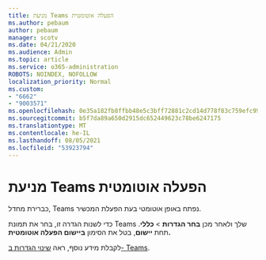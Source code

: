 ```yaml
---
title: מניעת Teams הפעלה אוטומטית
ms.author: pebaum
author: pebaum
manager: scotv
ms.date: 04/21/2020
ms.audience: Admin
ms.topic: article
ms.service: o365-administration
ROBOTS: NOINDEX, NOFOLLOW
localization_priority: Normal
ms.custom:
- "6662"
- "9003571"
ms.openlocfilehash: 0e35a182fb8ffbb48e5c3bff72881c2cd14d778f83c759efc99c372900de6991
ms.sourcegitcommit: b5f7da89a650d2915dc652449623c78be6247175
ms.translationtype: MT
ms.contentlocale: he-IL
ms.lasthandoff: 08/05/2021
ms.locfileid: "53923794"
---
```

# <a name="prevent-teams-from-starting-automatically"></a>מניעת Teams הפעלה אוטומטית

כברירת מחדל, Teams נפתח באופן אוטומטי בעת הפעלת המכשיר.

כדי לשנות הגדרה זו, בחר את תמונת Teams שלך ולאחר מכן **בחר הגדרות**  >   **כללי**. תחת **יישום**, בטל את הסימון **ביישום הפעלה אוטומטית.**

לקבלת מידע נוסף, ראה [שינוי הגדרות ב- Teams](https://support.microsoft.com/office/b506e8f1-1a96-4cf1-8c6b-b6ed4f424bc7).

